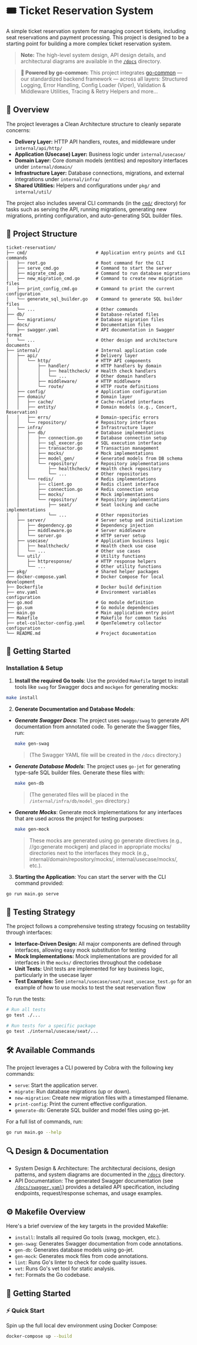 # 🎟️ Ticket Reservation System
A simple ticket reservation system for managing concert tickets, including seat reservations and payment processing.
This project is designed to be a starting point for building a more complex ticket reservation system.
> **Note:** The high-level system design, API design details, and architectural diagrams are available in the [`/docs`](./docs) directory.

> **🧩 Powered by go-common:**
This project integrates [go-common](https://github.com/kittipat1413/go-common) — our standardized backend framework — across all layers:
Structured Logging, Error Handling, Config Loader (Viper), Validation & Middleware Utilities, Tracing & Retry Helpers and more...

## 📝 Overview

The project leverages a Clean Architecture structure to cleanly separate concerns:

- **Delivery Layer:** HTTP API handlers, routes, and middleware under `internal/api/http/`
- **Application (Usecase) Layer:** Business logic under `internal/usecase/`
- **Domain Layer:** Core domain models (entities) and repository interfaces under `internal/domain/`
- **Infrastructure Layer:** Database connections, migrations, and external integrations under `internal/infra/`
- **Shared Utilities:** Helpers and configurations under `pkg/` and `internal/util/`

The project also includes several CLI commands (in the [`cmd/`](./cmd) directory) for tasks such as serving the API, running migrations, generating new migrations, printing configuration, and auto-generating SQL builder files.


## 📂 Project Structure
```
ticket-reservation/
├── cmd/                          # Application entry points and CLI commands
│   ├── root.go                   # Root command for the CLI
│   ├── serve_cmd.go              # Command to start the server
│   ├── migrate_cmd.go            # Command to run database migrations
│   ├── new_migration_cmd.go      # Command to create new migration files
│   ├── print_config_cmd.go       # Command to print the current configuration
│   └── generate_sql_builder.go   # Command to generate SQL builder files
│   └── ...                       # Other commands
├── db/                           # Database-related files
│   └── migrations/               # Database migration files
├── docs/                         # Documentation files
│   ├── swagger.yaml              # API documentation in Swagger format
│   └── ...                       # Other design and architecture documents
├── internal/                     # Internal application code
│   ├── api/                      # Delivery layer
│   │   └── http/                 # HTTP API components
│   │       ├── handler/          # HTTP handlers by domain
│   │       │   ├── healthcheck/  # Health check handlers
│   │       │   └── ...           # Other domain handlers
│   │       ├── middleware/       # HTTP middleware
│   │       └── route/            # HTTP route definitions
│   ├── config/                   # Application configuration
│   ├── domain/                   # Domain layer
│   │   ├── cache/                # Cache-related interfaces
│   │   ├── entity/               # Domain models (e.g., Concert, Reservation)
│   │   ├── errs/                 # Domain-specific errors
│   │   └── repository/           # Repository interfaces
│   ├── infra/                    # Infrastructure layer
│   │   ├── db/                   # Database implementations
│   │   │   ├── connection.go     # Database connection setup
│   │   │   ├── sql_execer.go     # SQL execution interface
│   │   │   ├── transactor.go     # Transaction management
│   │   │   ├── mocks/            # Mock implementations
│   │   │   ├── model_gen/        # Generated models from DB schema
│   │   │   └── repository/       # Repository implementations
│   │   │       ├── healthcheck/  # Health check repository
│   │   │       └── ...           # Other repositories
│   │   └── redis/                # Redis implementations
│   │       ├── client.go         # Redis client interface
│   │       ├── connection.go     # Redis connection setup
│   │       ├── mocks/            # Mock implementations
│   │       └── repository/       # Repository implementations
│   │           ├── seat/         # Seat locking and cache implementations
│   │           └── ...           # Other repositories
│   ├── server/                   # Server setup and initialization
│   │   ├── dependency.go         # Dependency injection
│   │   ├── middleware.go         # Server middleware
│   │   └── server.go             # HTTP server setup
│   ├── usecase/                  # Application business logic
│   │   ├── healthcheck/          # Health check use case
│   │   └── ...                   # Other use cases
│   └── util/                     # Utility functions
│       ├── httpresponse/         # HTTP response helpers
│       └── ...                   # Other utility functions
├── pkg/                          # Shared helper packages
├── docker-compose.yaml           # Docker Compose for local development
├── Dockerfile                    # Docker build definition
├── env.yaml                      # Environment variables configuration
├── go.mod                        # Go module definition
├── go.sum                        # Go module dependencies
├── main.go                       # Main application entry point
├── Makefile                      # Makefile for common tasks
├── otel-collector-config.yaml    # OpenTelemetry collector configuration
└── README.md                     # Project documentation
```

## 🚀 Getting Started

### Installation & Setup
1.	**Install the required Go tools**:
Use the provided `Makefile` target to install tools like `swag` for Swagger docs and `mockgen` for generating mocks:
```bash
make install
```
2. **Generate Documentation and Database Models**:
- _**Generate Swagger Docs**_: The project uses `swaggo/swag` to generate API documentation from annotated code. To generate the Swagger files, run:
	```bash
	make gen-swag
	```
	> (The Swagger YAML file will be created in the `/docs` directory.)
- _**Generate Database Models**_: The project uses `go-jet` for generating type-safe SQL builder files. Generate these files with:
	```bash
	make gen-db
	```
	> (The generated files will be placed in the `/internal/infra/db/model_gen` directory.)
- _**Generate Mocks**_: Generate mock implementations for any interfaces that are used across the project for testing purposes:
	```bash
	make gen-mock
	```
	> These mocks are generated using go generate directives (e.g., //go:generate mockgen) and placed in appropriate mocks/ directories next to the interfaces they mock (e.g., internal/domain/repository/mocks/, internal/usecase/mocks/, etc.).
3. **Starting the Application**:
You can start the server with the CLI command provided:
```bash
go run main.go serve
```

## 🧪 Testing Strategy

The project follows a comprehensive testing strategy focusing on testability through interfaces:

- **Interface-Driven Design:** All major components are defined through interfaces, allowing easy mock substitution for testing
- **Mock Implementations:** Mock implementations are provided for all interfaces in the `mocks/` directories throughout the codebase
- **Unit Tests:** Unit tests are implemented for key business logic, particularly in the usecase layer
- **Test Examples:** See `internal/usecase/seat/seat_usecase_test.go` for an example of how to use mocks to test the seat reservation flow

To run the tests:
```bash
# Run all tests
go test ./...

# Run tests for a specific package
go test ./internal/usecase/seat/...
```

## 🛠️ Available Commands

The project leverages a CLI powered by Cobra with the following key commands:
- `serve`: Start the application server.
- `migrate`: Run database migrations (up or down).
- `new-migration`: Create new migration files with a timestamped filename.
- `print-config`: Print the current effective configuration.
- `generate-db`: Generate SQL builder and model files using go-jet.

For a full list of commands, run:
```bash
go run main.go --help
```

## 🔍 Design & Documentation
- System Design & Architecture:
The architectural decisions, design patterns, and system diagrams are documented in the [`/docs`](./docs) directory.
- API Documentation:
The generated Swagger documentation (see [`/docs/swagger.yaml`](./docs/swagger.yaml)) provides a detailed API specification, including endpoints, request/response schemas, and usage examples.

## ⚙️ Makefile Overview

Here's a brief overview of the key targets in the provided Makefile:
- `install`: Installs all required Go tools (swag, mockgen, etc.).
- `gen-swag`: Generates Swagger documentation from code annotations.
- `gen-db`: Generates database models using go-jet.
- `gen-mock`: Generates mock files from code annotations.
- `lint`: Runs Go's linter to check for code quality issues.
- `vet`: Runs Go's vet tool for static analysis.
- `fmt`: Formats the Go codebase.

## 🚀 Getting Started
### ⚡ Quick Start
Spin up the full local dev environment using Docker Compose:
```bash
docker-compose up --build
```